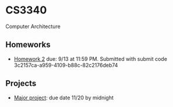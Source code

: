 # CS3340
Computer Architecture

Homeworks
----------
+ [Homework 2](hw2.asm) due: 9/13 at 11:59 PM. Submitted with submit code 3c2157ca-a959-4109-b88c-82c2176deb74

Projects
--------
+ [Major project](project.asm): due date 11/20 by midnight
